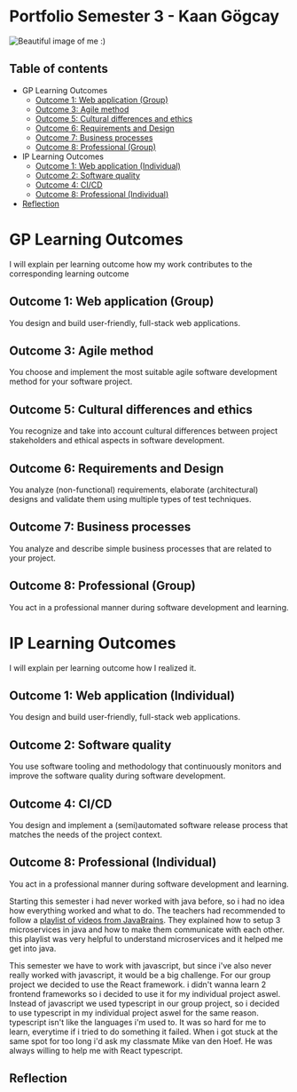 # Portfolio Semester 3 - Kaan Gögcay

![Beautiful image of me :)](https://github.com/KaanGogcay/Portfolio/blob/master/attachements/KaanG%C3%B6gcay.png?raw=true)

## Table of contents
 - GP Learning Outcomes
   - [Outcome 1: Web application (Group)](#outcome-1-web-application-Group)
   - [Outcome 3: Agile method](#outcome-3-agile-method)
   - [Outcome 5: Cultural differences and ethics](#outcome-5-cultural-differences-and-ethics)
   - [Outcome 6: Requirements and Design](#outcome-6-requirements-and-design)
   - [Outcome 7: Business processes](#outcome-7-business-processes)
   - [Outcome 8: Professional (Group)](#outcome-8-professional-Group)
 - IP Learning Outcomes
   - [Outcome 1: Web application (Individual)](#outcome-1-web-application-Individual)
   - [Outcome 2: Software quality](#outcome-2-software-quality)
   - [Outcome 4: CI/CD](#outcome-4-cicd)
   - [Outcome 8: Professional (Individual)](#outcome-8-professional-Individual)
 - [Reflection](#reflection)

# GP Learning Outcomes
I will explain per learning outcome how my work contributes to the corresponding learning outcome

## Outcome 1: Web application (Group)
You design and build user-friendly, full-stack web applications.

## Outcome 3: Agile method
You choose and implement the most suitable agile software development method for your software project.

## Outcome 5: Cultural differences and ethics
You recognize and take into account cultural differences between project stakeholders and ethical aspects in software development.

## Outcome 6: Requirements and Design
You analyze (non-functional) requirements, elaborate (architectural) designs and validate them using multiple types of test techniques.

## Outcome 7: Business processes
You analyze and describe simple business processes that are related to your project.

## Outcome 8: Professional (Group)
You act in a professional manner during software development and learning.

# IP Learning Outcomes
I will explain per learning outcome how I realized it.

## Outcome 1: Web application (Individual)
You design and build user-friendly, full-stack web applications.

## Outcome 2: Software quality
You use software tooling and methodology that continuously monitors and improve the software quality during software development.

## Outcome 4: CI/CD
You design and implement a (semi)automated software release process that matches the needs of the project context.

## Outcome 8: Professional (Individual)
You act in a professional manner during software development and learning.

Starting this semester i had never worked with java before, so i had no idea how everything worked and what to do. The teachers had recommended to follow a [playlist of videos from JavaBrains](#https://www.youtube.com/watch?v=y8IQb4ofjDo&list=PLqq-6Pq4lTTZSKAFG6aCDVDP86Qx4lNas&ab_channel=JavaBrains). They explained how to setup 3 microservices in java and how to make them communicate with each other. this playlist was very helpful to understand microservices and it helped me get into java.

This semester we have to work with javascript, but since i've also never really worked with javascript, it would be a big challenge. For our group project we decided to use the React framework. i didn't wanna learn 2 frontend frameworks so i decided to use it for my individual project aswel. Instead of javascript we used typescript in our group project, so i decided to use typescript in my individual project aswel for the same reason. typescript isn't like the languages i'm used to. It was so hard for me to learn, everytime if i tried to do something it failed. When i got stuck at the same spot for too long i'd ask my classmate Mike van den Hoef. He was always willing to help me with React typescript.

## Reflection
